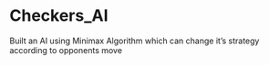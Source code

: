 # Checkers_AI
Built an AI using Minimax Algorithm which can change it’s strategy according to opponents move

